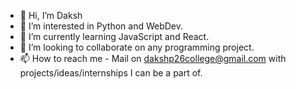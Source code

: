 - 👋 Hi, I’m Daksh
- 👀 I’m interested in Python and WebDev.
- 🌱 I’m currently learning JavaScript and React.
- 💞️ I’m looking to collaborate on any programming project.
- 📫 How to reach me - Mail on dakshp26college@gmail.com with projects/ideas/internships I can be a part of.

